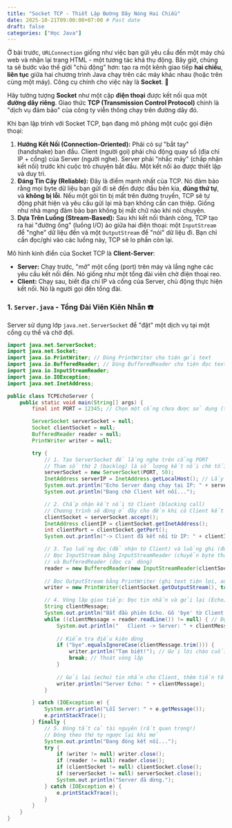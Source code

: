 ```yaml
---
title: "Socket TCP - Thiết Lập Đường Dây Nóng Hai Chiều"
date: 2025-10-21T09:00:00+07:00 # Past date
draft: false
categories: ["Học Java"]
---
```


Ở bài trước, `URLConnection` giống như việc bạn gửi yêu cầu đến một máy chủ web và nhận lại trang HTML - một tương tác khá thụ động. Bây giờ, chúng ta sẽ bước vào thế giới "chủ động" hơn: tạo ra một kênh giao tiếp **hai chiều**, **liên tục** giữa hai chương trình Java chạy trên các máy khác nhau (hoặc trên cùng một máy). Công cụ chính cho việc này là **Socket**. 🔌

Hãy tưởng tượng **Socket** như một cặp **điện thoại** được kết nối qua một **đường dây riêng**. Giao thức **TCP (Transmission Control Protocol)** chính là "dịch vụ đảm bảo" của công ty viễn thông chạy trên đường dây đó.

Khi bạn lập trình với Socket TCP, bạn đang mô phỏng một cuộc gọi điện thoại:

1.  **Hướng Kết Nối (Connection-Oriented):** Phải có sự "bắt tay" (handshake) ban đầu. Client (người gọi) phải chủ động quay số (địa chỉ IP + cổng) của Server (người nghe). Server phải "nhấc máy" (chấp nhận kết nối) trước khi cuộc trò chuyện bắt đầu. Một kết nối ảo được thiết lập và duy trì.
2.  **Đáng Tin Cậy (Reliable):** Đây là điểm mạnh nhất của TCP. Nó đảm bảo rằng mọi byte dữ liệu bạn gửi đi sẽ đến được đầu bên kia, **đúng thứ tự**, và **không bị lỗi**. Nếu một gói tin bị mất trên đường truyền, TCP sẽ tự động phát hiện và yêu cầu gửi lại mà bạn không cần can thiệp. Giống như nhà mạng đảm bảo bạn không bị mất chữ nào khi nói chuyện.
3.  **Dựa Trên Luồng (Stream-Based):** Sau khi kết nối thành công, TCP tạo ra hai "đường ống" (luồng I/O) ảo giữa hai điện thoại: một `InputStream` để "nghe" dữ liệu đến và một `OutputStream` để "nói" dữ liệu đi. Bạn chỉ cần đọc/ghi vào các luồng này, TCP sẽ lo phần còn lại.

Mô hình kinh điển của Socket TCP là **Client-Server**:
* **Server:** Chạy trước, "mở" một cổng (port) trên máy và lắng nghe các yêu cầu kết nối đến. Nó giống như một tổng đài viên chờ điện thoại reo.
* **Client:** Chạy sau, biết địa chỉ IP và cổng của Server, chủ động thực hiện kết nối. Nó là người gọi đến tổng đài.

### 1. `Server.java` - Tổng Đài Viên Kiên Nhẫn ☎️

Server sử dụng lớp `java.net.ServerSocket` để "đặt" một dịch vụ tại một cổng cụ thể và chờ đợi.

```java
import java.net.ServerSocket;
import java.net.Socket;
import java.io.PrintWriter; // Dùng PrintWriter cho tiện gửi text
import java.io.BufferedReader; // Dùng BufferedReader cho tiện đọc text
import java.io.InputStreamReader;
import java.io.IOException;
import java.net.InetAddress;

public class TCPEchoServer {
    public static void main(String[] args) {
        final int PORT = 12345; // Chọn một cổng chưa được sử dụng (trên 1024)

        ServerSocket serverSocket = null;
        Socket clientSocket = null;
        BufferedReader reader = null;
        PrintWriter writer = null;

        try {
            // 1. Tạo ServerSocket để lắng nghe trên cổng PORT
            // Tham số thứ 2 (backlog) là số lượng kết nối chờ tối đa trong hàng đợi
            serverSocket = new ServerSocket(PORT, 50); 
            InetAddress serverIP = InetAddress.getLocalHost(); // Lấy IP của máy chủ
            System.out.println("Echo Server đang chạy tại IP: " + serverIP.getHostAddress() + " trên cổng " + PORT);
            System.out.println("Đang chờ Client kết nối...");

            // 2. Chấp nhận kết nối từ Client (blocking call)
            // Chương trình sẽ dừng ở đây cho đến khi có Client kết nối
            clientSocket = serverSocket.accept(); 
            InetAddress clientIP = clientSocket.getInetAddress();
            int clientPort = clientSocket.getPort();
            System.out.println("-> Client đã kết nối từ IP: " + clientIP.getHostAddress() + ", Port: " + clientPort);

            // 3. Tạo luồng đọc (để nhận từ Client) và luồng ghi (để gửi cho Client)
            // Bọc InputStream bằng InputStreamReader (chuyển byte thành char) 
            // và BufferedReader (đọc cả dòng)
            reader = new BufferedReader(new InputStreamReader(clientSocket.getInputStream()));
            
            // Bọc OutputStream bằng PrintWriter (ghi text tiện lợi, autoFlush=true để tự đẩy đi)
            writer = new PrintWriter(clientSocket.getOutputStream(), true); 

            // 4. Vòng lặp giao tiếp: Đọc tin nhắn và gửi lại (Echo)
            String clientMessage;
            System.out.println("Bắt đầu phiên Echo. Gõ 'bye' từ Client để kết thúc.");
            while ((clientMessage = reader.readLine()) != null) { // Đọc từng dòng Client gửi
                System.out.println("   Client -> Server: " + clientMessage);
                
                // Kiểm tra điều kiện dừng
                if ("bye".equalsIgnoreCase(clientMessage.trim())) {
                    writer.println("Tạm biệt!"); // Gửi lời chào cuối
                    break; // Thoát vòng lặp
                }
                
                // Gửi lại (echo) tin nhắn cho Client, thêm tiền tố "Server Echo: "
                writer.println("Server Echo: " + clientMessage); 
            }

        } catch (IOException e) {
            System.err.println("Lỗi Server: " + e.getMessage());
            e.printStackTrace();
        } finally {
            // 5. Đóng tất cả tài nguyên (rất quan trọng!)
            // Đóng theo thứ tự ngược lại khi mở
            System.out.println("Đang đóng kết nối...");
            try {
                if (writer != null) writer.close();
                if (reader != null) reader.close();
                if (clientSocket != null) clientSocket.close();
                if (serverSocket != null) serverSocket.close();
                System.out.println("Server đã dừng.");
            } catch (IOException e) {
                e.printStackTrace();
            }
        }
    }
}